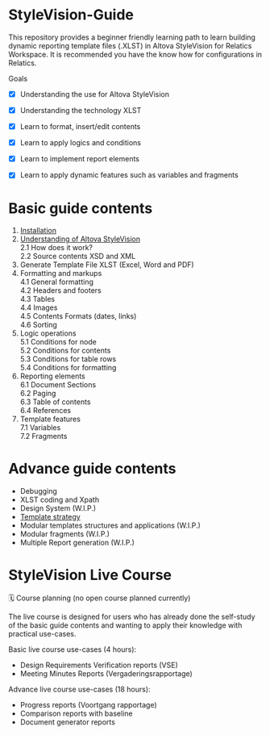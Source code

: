# StyleVision-Guide
This repository provides a beginner friendly learning path to learn building dynamic reporting template files (.XLST) in Altova StyleVision for Relatics Workspace. It is recommended you have the know how for configurations in Relatics.

Goals
- [x] Understanding the use for Altova StyleVision
- [x] Understanding the technology XLST
- [x] Learn to format, insert/edit contents
- [x] Learn to apply logics and conditions
- [x] Learn to implement report elements
- [x] Learn to apply dynamic features such as variables and fragments


# Basic guide contents
1. [Installation](./guides/1.installation.md)
2. [Understanding of Altova StyleVision](./guides/2.Understanding.md)
</br>2.1 How does it work?
</br>2.2 Source contents XSD and XML
3. Generate Template File XLST (Excel, Word and PDF)
4. Formatting and markups
</br>4.1 General formatting
</br>4.2 Headers and footers
</br>4.3 Tables
</br>4.4 Images
</br>4.5 Contents Formats (dates, links)
</br>4.6 Sorting
5. Logic operations
</br>5.1 Conditions for node
</br>5.2 Conditions for contents
</br>5.3 Conditions for table rows
</br>5.4 Conditions for formatting
6. Reporting elements
</br>6.1 Document Sections
</br>6.2 Paging
</br>6.3 Table of contents
</br>6.4 References
7. Template features
</br>7.1 Variables
</br>7.2 Fragments

# Advance guide contents
- Debugging
- XLST coding and Xpath
- Design System (W.I.P.)
- [Template strategy](https://github.com/vivavu/Technology-ReportingTemplate-PIPELINE)
- Modular templates structures and applications (W.I.P.)
- Modular fragments (W.I.P.)
- Multiple Report generation (W.I.P.)

# StyleVision Live Course
🗓️ Course planning (no open course planned currently)

The live course is designed for users who has already done the self-study of the basic guide contents and wanting to apply their knowledge with practical use-cases.

Basic live course use-cases (4 hours):
- Design Requirements Verification reports (VSE)
- Meeting Minutes Reports (Vergaderingsrapportage)

Advance live course use-cases (18 hours):
- Progress reports (Voortgang rapportage)
- Comparison reports with baseline
- Document generator reports